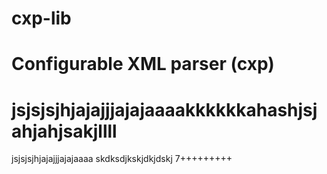 # cxp-lib
# Configurable XML parser (cxp)

jsjsjsjhjajajjjajajaaaakkkkkkahashjsjahjahjsakjllll
=======
jsjsjsjhjajajjjajajaaaa
skdksdjkskjdkjdskj
7+++++++++
